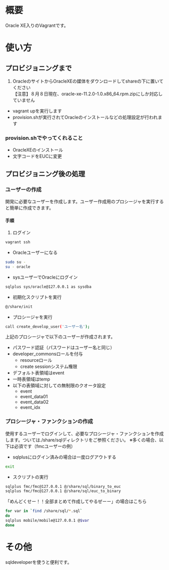 # 概要
Oracle XE入りのVagrantです。

# 使い方

## プロビジョニングまで
1. OracleのサイトからOracleXEの媒体をダウンロードしてshareの下に置いてください  
【注意】８月８日現在、oracle-xe-11.2.0-1.0.x86_64.rpm.zipにしか対応していません
* vagrant upを実行します
* provision.shが実行されてOracleのインストールなどの処理設定が行われます

### provision.shでやってくれること
* OracleXEのインストール
* 文字コードをEUCに変更

## プロビジョニング後の処理

### ユーザーの作成
開発に必要なユーザーを作成します。ユーザー作成用のプロシージャを実行すると簡単に作成できます。

#### 手順

1. ログイン

```Bash
vagrant ssh  
```

* Oracleユーザーになる

```Bash
sudo su -  
su - oracle  
```

* sysユーザーでOracleにログイン

```Bash
sqlplus sys/oracle@127.0.0.1 as sysdba  
```

* 初期化スクリプトを実行

```Bash
@/share/init  
```

* プロシージャを実行

```Bash
call create_develop_user('ユーザー名');    
```

上記のプロシージャで以下のユーザーが作成されます。

* パスワード認証（パスワードはユーザー名と同じ）
* developer_commonsロールを付与
    * resourceロール
    * create sessionシステム権限
* デフォルト表領域はevent
* 一時表領域はtemp
* 以下の表領域に対しての無制限のクオータ設定
    * event
    * event_data01
    * event_data02
    * event_idx

### プロシージャ・ファンクションの作成

使用するユーザーでログインして、必要なプロシージャ・ファンクションを作成します。ついては./share/sqlディレクトリをご参照ください。
※多くの場合、以下は必須です（fmcユーザーの例）

* sqlplusにログイン済みの場合は一度ログアウトする

```Bash
exit
```

* スクリプトの実行

```Bash
sqlplus fmc/fmc@127.0.0.1 @/share/sql/binary_to_euc
sqlplus fmc/fmc@127.0.0.1 @/share/sql/euc_to_binary
```

「めんどくせー！！全部まとめて作成してやるぜーー」の場合はこちら

```Bash
for var in `find /share/sql/*.sql`  
do  
sqlplus mobile/mobile@127.0.0.1 @$var  
done  
```

# その他
sqldeveloperを使うと便利です。
